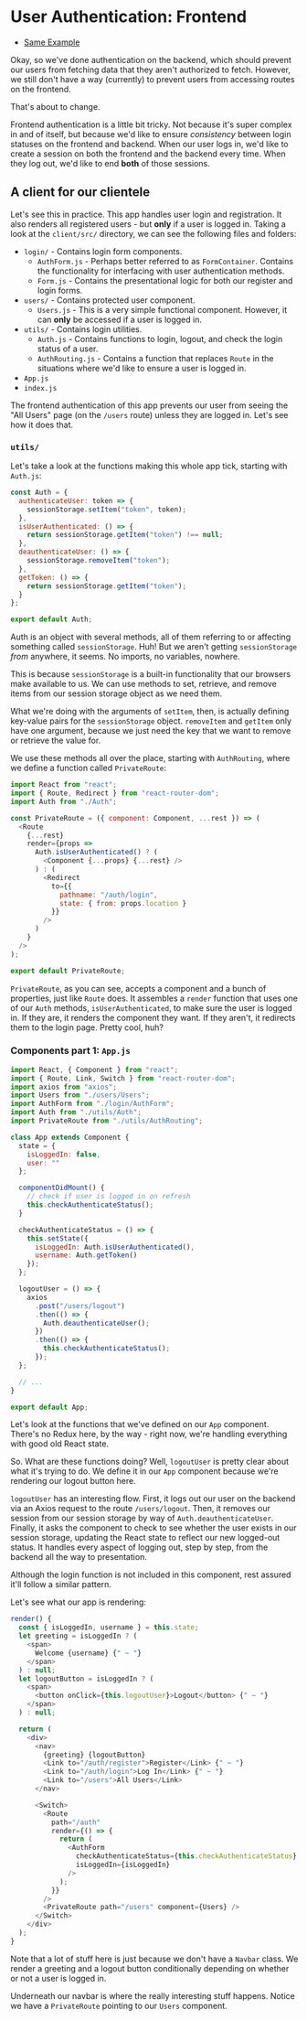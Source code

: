 # User Authentication: Frontend

- [Same Example](https://github.com/crymall/express_fullstack_example)

Okay, so we've done authentication on the backend, which should prevent our users from fetching data that they aren't authorized to fetch. However, we still don't have a way (currently) to prevent users from accessing routes on the frontend.

That's about to change.

Frontend authentication is a little bit tricky. Not because it's super complex in and of itself, but because we'd like to ensure _consistency_ between login statuses on the frontend and backend. When our user logs in, we'd like to create a session on both the frontend and the backend every time. When they log out, we'd like to end **both** of those sessions.

## A client for our clientele

Let's see this in practice. This app handles user login and registration. It also renders all registered users - but **only** if a user is logged in. Taking a look at the `client/src/` directory, we can see the following files and folders:

- `login/` - Contains login form components.
  - `AuthForm.js` - Perhaps better referred to as `FormContainer`. Contains the functionality for interfacing with user authentication methods.
  - `Form.js` - Contains the presentational logic for both our register and login forms.
- `users/` - Contains protected user component.
  - `Users.js` - This is a very simple functional component. However, it can **only** be accessed if a user is logged in.
- `utils/` - Contains login utilities.
  - `Auth.js` - Contains functions to login, logout, and check the login status of a user.
  - `AuthRouting.js` - Contains a function that replaces `Route` in the situations where we'd like to ensure a user is logged in.
- `App.js`
- `index.js`

The frontend authentication of this app prevents our user from seeing the "All Users" page (on the `/users` route) unless they are logged in. Let's see how it does that.

### `utils/`

Let's take a look at the functions making this whole app tick, starting with `Auth.js`:

```js
const Auth = {
  authenticateUser: token => {
    sessionStorage.setItem("token", token);
  },
  isUserAuthenticated: () => {
    return sessionStorage.getItem("token") !== null;
  },
  deauthenticateUser: () => {
    sessionStorage.removeItem("token");
  },
  getToken: () => {
    return sessionStorage.getItem("token");
  }
};

export default Auth;
```

Auth is an object with several methods, all of them referring to or affecting something called `sessionStorage`. Huh! But we aren't getting `sessionStorage` _from_ anywhere, it seems. No imports, no variables, nowhere.

This is because `sessionStorage` is a built-in functionality that our browsers make available to us. We can use methods to set, retrieve, and remove items from our session storage object as we need them.

What we're doing with the arguments of `setItem`, then, is actually defining key-value pairs for the `sessionStorage` object. `removeItem` and `getItem` only have one argument, because we just need the key that we want to remove or retrieve the value for.

We use these methods all over the place, starting with `AuthRouting`, where we define a function called `PrivateRoute`:

```js
import React from "react";
import { Route, Redirect } from "react-router-dom";
import Auth from "./Auth";

const PrivateRoute = ({ component: Component, ...rest }) => (
  <Route
    {...rest}
    render={props =>
      Auth.isUserAuthenticated() ? (
        <Component {...props} {...rest} />
      ) : (
        <Redirect
          to={{
            pathname: "/auth/login",
            state: { from: props.location }
          }}
        />
      )
    }
  />
);

export default PrivateRoute;
```

`PrivateRoute`, as you can see, accepts a component and a bunch of properties, just like `Route` does. It assembles a `render` function that uses one of our `Auth` methods, `isUserAuthenticated`, to make sure the user is logged in. If they are, it renders the component they want. If they aren't, it redirects them to the login page. Pretty cool, huh?

### Components part 1: `App.js`

```js
import React, { Component } from "react";
import { Route, Link, Switch } from "react-router-dom";
import axios from "axios";
import Users from "./users/Users";
import AuthForm from "./login/AuthForm";
import Auth from "./utils/Auth";
import PrivateRoute from "./utils/AuthRouting";

class App extends Component {
  state = {
    isLoggedIn: false,
    user: ""
  };

  componentDidMount() {
    // check if user is logged in on refresh
    this.checkAuthenticateStatus();
  }

  checkAuthenticateStatus = () => {
    this.setState({
      isLoggedIn: Auth.isUserAuthenticated(),
      username: Auth.getToken()
    });
  };

  logoutUser = () => {
    axios
      .post("/users/logout")
      .then(() => {
        Auth.deauthenticateUser();
      })
      .then(() => {
        this.checkAuthenticateStatus();
      });
  };

  // ...
}

export default App;
```

Let's look at the functions that we've defined on our `App` component. There's no Redux here, by the way - right now, we're handling everything with good old React state.

So. What are these functions doing? Well, `logoutUser` is pretty clear about what it's trying to do. We define it in our `App` component because we're rendering our logout button here.

`logoutUser` has an interesting flow. First, it logs out our user on the backend via an Axios request to the route `/users/logout`. Then, it removes our session from our session storage by way of `Auth.deauthenticateUser`. Finally, it asks the component to check to see whether the user exists in our session storage, updating the React state to reflect our new logged-out status. It handles every aspect of logging out, step by step, from the backend all the way to presentation.

Although the login function is not included in this component, rest assured it'll follow a similar pattern.

Let's see what our app is rendering:

```js
render() {
  const { isLoggedIn, username } = this.state;
  let greeting = isLoggedIn ? (
    <span>
      Welcome {username} {" ~ "}
    </span>
  ) : null;
  let logoutButton = isLoggedIn ? (
    <span>
      <button onClick={this.logoutUser}>Logout</button> {" ~ "}
    </span>
  ) : null;

  return (
    <div>
      <nav>
        {greeting} {logoutButton}
        <Link to="/auth/register">Register</Link> {" ~ "}
        <Link to="/auth/login">Log In</Link> {" ~ "}
        <Link to="/users">All Users</Link>
      </nav>

      <Switch>
        <Route
          path="/auth"
          render={() => {
            return (
              <AuthForm
                checkAuthenticateStatus={this.checkAuthenticateStatus}
                isLoggedIn={isLoggedIn}
              />
            );
          }}
        />
        <PrivateRoute path="/users" component={Users} />
      </Switch>
    </div>
  );
}
```

Note that a lot of stuff here is just because we don't have a `Navbar` class. We render a greeting and a logout button conditionally depending on whether or not a user is logged in.

Underneath our navbar is where the really interesting stuff happens. Notice we have a `PrivateRoute` pointing to our `Users` component.
